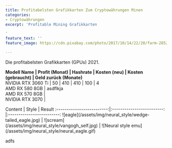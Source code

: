 ```yaml
---
title: Profitabelsten Grafikkarten Zum Cryptowährungen Minen
categories:
- Cryptowährungen
excerpt: 'Profitable Mining Grafikkarten

'
feature_text: ''
feature_image: https://cdn.pixabay.com/photo/2017/10/14/22/20/farm-2852024_1280.jpg

---
```

<style>td {  
border: 1px solid black;  
padding: 4px 10px 4px 10px;  
}  
strong td {  
// background-color: black;  
color: white;  
}  
</style>

Die profitabelsten Grafikkarten (GPUs) 2021.

**Modell Name | Profit (Monat) | Hashrate | Kosten (neu) | Kosten (gebraucht) | Geld zurück (Monate)**  
NVIDIA RTX 3060 Ti | 50 | 410 | 410 | 100 | 4  
AMD RX 580 8GB | asdflkja  
AMD RX 570 8GB |  
NVIDIA RTX 3070 |

Content | Style | Result :-------------------------:|:-------------------------: |:-------------------------: !\[eagle\](/assets/img/neural_style/wedge-tailed_eagle.jpg) | !\[scream\]  
(/assets/img/neural_style/vangogh_self.jpg) | !\[Neural style emu\](/assets/img/neural_style/neural_eagle.gif)

adfs